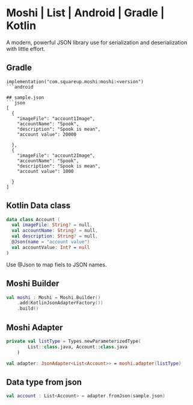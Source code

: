 # Moshi | List | Android | Gradle | Kotlin
A modern, powerful JSON library use for serialization and deserialization with little effort.

## Gradle
```android
implementation("com.squareup.moshi:moshi:<version")
```android

## sample.json
```json
[ 
  {
    "imageFile": "account1Image",
    "accountName": "Spook",
    "description": "Spook is mean",
    "account value": 20000

  },
  {
    "imageFile": "account2Image",
    "accountName": "Spook",
    "description": "Spook is mean",
    "account value": 1000

  }
]
```

## Kotlin Data class
```kotlin
data class Account (
  val imageFile: String? = null,
  val accountName: String? = null,
  val description: String? = null,
  @Json(name = "account value")
  val accountValue: Int? = null
)
```

Use @Json to map fiels to JSON names.

## Moshi Builder
```kotlin
val moshi : Moshi = Moshi.Builder()
    .add(KotlinJsonAdapterFactory())
    .build()
```

## Moshi Adapter 
```kotlin
private val listType = Types.newParameterizedType(
        List::class.java, Account::class.java
    )

val adapter: JsonAdapter<List<Account>> = moshi.adapter(listType)
```

## Data type from json
```kotlin
val account : List<Account> = adapter.fromJson(sample.json)
```
